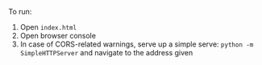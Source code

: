 To run:
1. Open `index.html`
2. Open browser console
3. In case of CORS-related warnings, serve up a simple serve: `python -m SimpleHTTPServer` and navigate to the address given